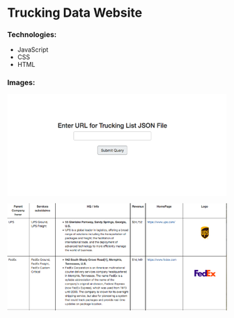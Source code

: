# Trucking Data Website

### Technologies:
- JavaScript
- CSS
- HTML

### Images:

![Image1](https://raw.githubusercontent.com/pkiranmai/trucking-data-website/master/images/img1.png)


![Image2](https://raw.githubusercontent.com/pkiranmai/trucking-data-website/master/images/img2.png)
